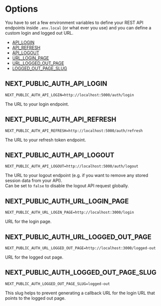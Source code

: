 # Options

You have to set a few environment variables to define your REST API endpoints inside `.env.local` (or what ever you use) and you can define a custom login and logged out URL.

- [API_LOGIN](#nextpublicauthapilogin)
- [API_REFRESH](#nextpublicauthapirefresh)
- [API_LOGOUT](#nextpublicauthapilogout)
- [URL_LOGIN_PAGE](#nextpublicauthurlloginpage)
- [URL_LOGGED_OUT_PAGE](#nextpublicauthurlloggedoutpage)
- [LOGGED_OUT_PAGE_SLUG](#nextpublicauthloggedoutpageslug)

## NEXT_PUBLIC_AUTH_API_LOGIN

```
NEXT_PUBLIC_AUTH_API_LOGIN=http://localhost:5000/auth/login
```

The URL to your login endpoint.

## NEXT_PUBLIC_AUTH_API_REFRESH

```
NEXT_PUBLIC_AUTH_API_REFRESH=http://localhost:5000/auth/refresh
```

The URL to your refresh token endpoint.

## NEXT_PUBLIC_AUTH_API_LOGOUT

```
NEXT_PUBLIC_AUTH_API_LOGOUT=http://localhost:5000/auth/logout
```

The URL to your logout endpoint (e.g. if you want to remove any stored session data from your API).  
Can be set to `false` to disable the logout API request globally.

## NEXT_PUBLIC_AUTH_URL_LOGIN_PAGE

```
NEXT_PUBLIC_AUTH_URL_LOGIN_PAGE=http://localhost:3000/login
```

URL for the login page.

## NEXT_PUBLIC_AUTH_URL_LOGGED_OUT_PAGE

```
NEXT_PUBLIC_AUTH_URL_LOGGED_OUT_PAGE=http://localhost:3000/logged-out
```

URL for the logged out page.

## NEXT_PUBLIC_AUTH_LOGGED_OUT_PAGE_SLUG

```
NEXT_PUBLIC_AUTH_LOGGED_OUT_PAGE_SLUG=logged-out
```

This slug helps to prevent generating a callback URL for the login URL that points to the logged out page.
